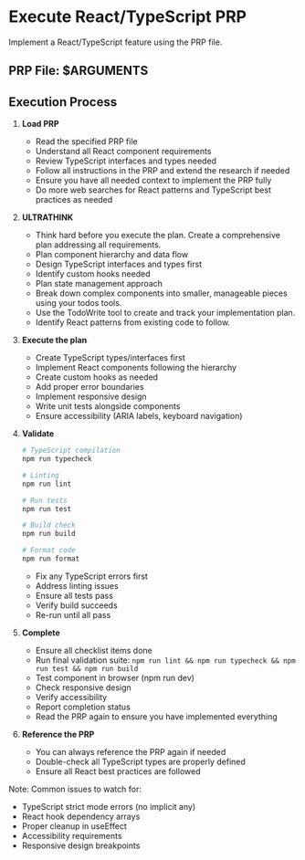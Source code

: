 # Execute React/TypeScript PRP

Implement a React/TypeScript feature using the PRP file.

## PRP File: $ARGUMENTS

## Execution Process

1. **Load PRP**
   - Read the specified PRP file
   - Understand all React component requirements
   - Review TypeScript interfaces and types needed
   - Follow all instructions in the PRP and extend the research if needed
   - Ensure you have all needed context to implement the PRP fully
   - Do more web searches for React patterns and TypeScript best practices as needed

2. **ULTRATHINK**
   - Think hard before you execute the plan. Create a comprehensive plan addressing all requirements.
   - Plan component hierarchy and data flow
   - Design TypeScript interfaces and types first
   - Identify custom hooks needed
   - Plan state management approach
   - Break down complex components into smaller, manageable pieces using your todos tools.
   - Use the TodoWrite tool to create and track your implementation plan.
   - Identify React patterns from existing code to follow.

3. **Execute the plan**
   - Create TypeScript types/interfaces first
   - Implement React components following the hierarchy
   - Create custom hooks as needed
   - Add proper error boundaries
   - Implement responsive design
   - Write unit tests alongside components
   - Ensure accessibility (ARIA labels, keyboard navigation)

4. **Validate**
   ```bash
   # TypeScript compilation
   npm run typecheck
   
   # Linting
   npm run lint
   
   # Run tests
   npm run test
   
   # Build check
   npm run build
   
   # Format code
   npm run format
   ```
   - Fix any TypeScript errors first
   - Address linting issues
   - Ensure all tests pass
   - Verify build succeeds
   - Re-run until all pass

5. **Complete**
   - Ensure all checklist items done
   - Run final validation suite: `npm run lint && npm run typecheck && npm run test && npm run build`
   - Test component in browser (npm run dev)
   - Check responsive design
   - Verify accessibility
   - Report completion status
   - Read the PRP again to ensure you have implemented everything

6. **Reference the PRP**
   - You can always reference the PRP again if needed
   - Double-check all TypeScript types are properly defined
   - Ensure all React best practices are followed

Note: Common issues to watch for:
- TypeScript strict mode errors (no implicit any)
- React hook dependency arrays
- Proper cleanup in useEffect
- Accessibility requirements
- Responsive design breakpoints